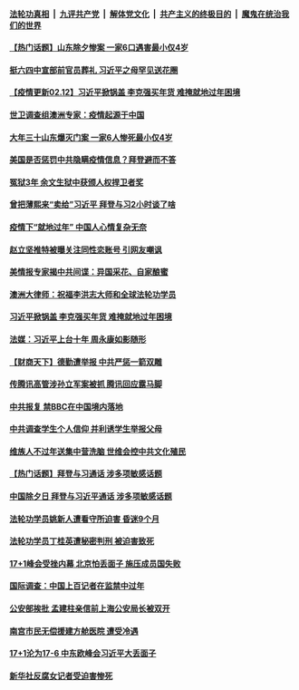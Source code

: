 

####  [法轮功真相](../../../../basic/blob/master/README.md?t=02122201) &nbsp;|&nbsp; [九评共产党](../../../../9ping.md/blob/master/README.md?t=02122201) &nbsp;|&nbsp; [解体党文化](../../../../jtdwh.md/blob/master/README.md?t=02122201)  &nbsp;|&nbsp; [共产主义的终极目的](../../../../gczydzjmd.md/blob/master/README.md?t=02122201) &nbsp;|&nbsp; [魔鬼在统治我们的世界](../../../../mgztzwmdsj.md/blob/master/README.md?t=02122201) 

#### [【热门话题】山东除夕惨案 一家6口遇害最小仅4岁](../pages/prog204/a103052750.md?t=02122201) 

#### [挺六四中宣部前官员葬礼 习近平之母罕见送花圈](../pages/prog204/a103052799.md?t=02122201) 

#### [【疫情更新02.12】习近平掀锅盖 李克强买年货 难掩就地过年困境](../pages/prog204/a103044952.md?t=02122201) 

#### [世卫调查组澳洲专家：疫情起源于中国](../pages/prog204/a103052751.md?t=02122201) 

#### [大年三十山东爆灭门案 一家6人惨死最小仅4岁](../pages/prog204/a103052733.md?t=02122201) 

#### [美国是否惩罚中共隐瞒疫情信息？拜登避而不答](../pages/prog204/a103052728.md?t=02122201) 

#### [冤狱3年 余文生狱中获颁人权捍卫者奖](../pages/prog204/a103052726.md?t=02122201) 

#### [曾把薄熙来“卖给”习近平 拜登与习2小时谈了啥](../pages/prog204/a103052718.md?t=02122201) 

#### [疫情下“就地过年” 中国人心情复杂无奈](../pages/prog204/a103052696.md?t=02122201) 

#### [赵立坚推特被曝关注同性恋账号 引网友嘲讽](../pages/prog204/a103052665.md?t=02122201) 

#### [美情报专家揭中共间谍：异国采花、自家酿蜜](../pages/prog204/a103052656.md?t=02122201) 

#### [澳洲大律师：祝福李洪志大师和全球法轮功学员](../pages/prog204/a103052676.md?t=02122201) 

#### [习近平掀锅盖 李克强买年货 难掩就地过年困境](../pages/prog204/a103052593.md?t=02122201) 

#### [法媒：习近平上台十年 周永康如影随形](../pages/prog204/a103052594.md?t=02122201) 


#### [【财商天下】德勤遭举报 中共严惩一箭双雕](../pages/prog204/a103052538.md?t=02122201) 

#### [传腾讯高管涉孙立军案被抓 腾讯回应露马脚](../pages/prog204/a103052425.md?t=02122201) 

#### [中共报复 禁BBC在中国境内落地](../pages/prog204/a103052475.md?t=02122201) 

#### [中共调查学生个人信仰 并利诱学生举报父母](../pages/prog204/a103052370.md?t=02122201) 

#### [维族人不过年送集中营洗脑 世维会控中共文化殖民](../pages/prog204/a103052268.md?t=02122201) 

#### [【热门话题】拜登与习通话 涉多项敏感话题](../pages/prog204/a103052232.md?t=02122201) 

#### [中国除夕日 拜登与习近平通话 涉多项敏感话题](../pages/prog204/a103052079.md?t=02122201) 

#### [法轮功学员姚新人遭看守所迫害 昏迷9个月](../pages/prog204/a103052076.md?t=02122201) 

#### [法轮功学员丁桂英遭秘密判刑 被迫害致死](../pages/prog204/a103052061.md?t=02122201) 

#### [17+1峰会受挫内幕 北京怕丢面子 施压成员国失败](../pages/prog204/a103051986.md?t=02122201) 

#### [国际调查：中国上百记者在监禁中过年](../pages/prog204/a103052026.md?t=02122201) 

#### [公安部挨批 孟建柱亲信前上海公安局长被双开](../pages/prog204/a103052001.md?t=02122201) 

#### [南宫市民无偿援建方舱医院 遭受冷遇](../pages/prog204/a103051974.md?t=02122201) 

#### [17+1沦为17-6 中东欧峰会习近平大丢面子](../pages/prog204/a103051943.md?t=02122201) 

#### [新华社反腐女记者受迫害惨死](../pages/prog204/a1234587.md?t=02122201) 

